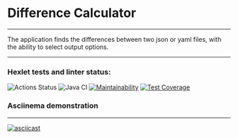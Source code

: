 # Difference Calculator

***

The application finds the differences between two json or yaml files, with the ability to select output options.

---

### Hexlet tests and linter status:
![Actions Status](https://github.com/devbulygin/java-project-71/workflows/hexlet-check/badge.svg)
![Java CI](https://github.com/devbulygin/java-project-71/workflows/Java%20CI/badge.svg)
[![Maintainability](https://api.codeclimate.com/v1/badges/780bcd118ce90d7f9441/maintainability)](https://codeclimate.com/github/devbulygin/java-project-71/maintainability)
[![Test Coverage](https://api.codeclimate.com/v1/badges/780bcd118ce90d7f9441/test_coverage)](https://codeclimate.com/github/devbulygin/java-project-71/test_coverage)


### Asciinema demonstration

---
[![asciicast](https://asciinema.org/a/rglNO7EQhFhZWD2kputa1sQ1H.svg)](https://asciinema.org/a/rglNO7EQhFhZWD2kputa1sQ1H)